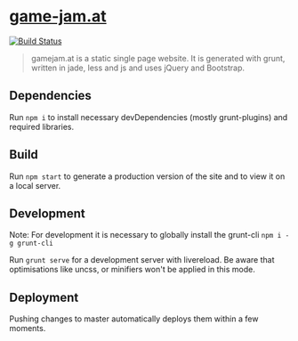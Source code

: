 # [game-jam.at](https://game-jam.at/)
[![Build Status](https://jenkins.dovigo.org/buildStatus/icon?job=gamejam)](https://jenkins.dovigo.org/job/gamejam/)

> gamejam.at is a static single page website. It is generated with grunt, written in jade, less and js and uses jQuery and Bootstrap.

## Dependencies

Run `npm i` to install necessary devDependencies (mostly grunt-plugins) and required libraries.

## Build

Run `npm start` to generate a production version of the site and to view it on a local server.

## Development

Note: For development it is necessary to globally install the grunt-cli `npm i -g grunt-cli`

Run `grunt serve` for a development server with livereload. Be aware that optimisations like uncss, or minifiers won't be applied in this mode.

## Deployment

Pushing changes to master automatically deploys them within a few moments.
